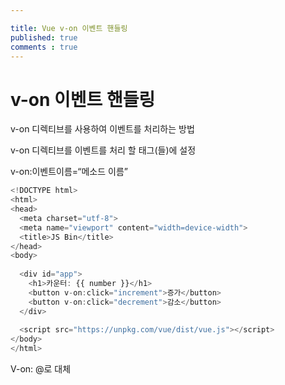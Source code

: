 ```yaml
---

title: Vue v-on 이벤트 핸들링
published: true
comments : true
---
```



# v-on 이벤트 핸들링

v-on 디렉티브를 사용하여 이벤트를 처리하는 방법


v-on 디렉티브를 이벤트를 처리 할 태그(들)에 설정 

v-on:이벤트이름=“메소드 이름” 


```javascript
<!DOCTYPE html>
<html>
<head>
  <meta charset="utf-8">
  <meta name="viewport" content="width=device-width">
  <title>JS Bin</title>
</head>
<body>
  
  <div id="app">
    <h1>카운터: {{ number }}</h1>
    <button v-on:click="increment">증가</button>
    <button v-on:click="decrement">감소</button>
  </div>
  
  <script src="https://unpkg.com/vue/dist/vue.js"></script>
</body>
</html>
```


V-on: @로 대체